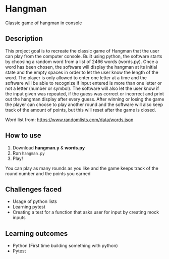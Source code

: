 # Hangman
Classic game of hangman in console

## Description
This project goal is to recreate the classic game of Hangman that the user can play from the computer console. Built using python, the software starts by choosing a random word from a list of 2466 words (words.py). Once a word has been chosen, the software will display the hangman at its initial state and the empty spaces in order to let the user know the length of the word. The player is only allowed to enter one letter at a time and the software will be able to recognize if input entered is more than one letter or not a letter (number or symbol). The software will also let the user know if the input given was repeated, if the guess was correct or incorrect and print out the hangman display after every guess. After winning or losing the game the player can choose to play another round and the software will also keep track of the amount of points, but this will reset after the game is closed. 

Word list from: https://www.randomlists.com/data/words.json

## How to use
1. Download **hangman.y** & **words.py**
2. Run `hangman.py`
3. Play!

You can play as many rounds as you like and the game keeps track of the round number and the points you earned

## Challenges faced
- Usage of python lists
- Learning pytest
- Creating a test for a function that asks user for input by creating mock inputs

## Learning outcomes
- Python (First time building something with python)
- Pytest
